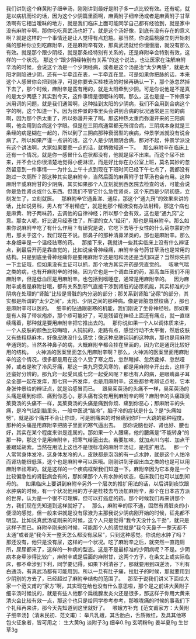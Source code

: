 我们讲到这个麻黄附子细辛汤，刚刚讲到最好是附子多一点比较有效。还有呢，就是以病机而论的话，因为这个少阴篇里面啊，麻黄附子细辛汤或者是麻黄附子甘草汤啊有它相当暧昧的地方，就是我们临床上面可能同学自己都有经验到，就是家中没有麻附辛啊，那你吃吃真武汤也好了。就是这个汤好像，到底有没有存在的意义啊？就是这样的一个事情还是让人觉得有点尬尴。那当然，你说扁桃腺立刻开始刺痛的那种你立刻吃麻附辛，还是麻附辛有效，那真武汤就给你慢慢磨，就没有那么有效。就是那个跟少阴经，就是那条经特别有关系的，还是麻附辛会特别有效，这样的一个状况。
那这个“跟少阴经特别有关系”的这个说法，也让医家在注解麻附辛汤的时候，会说这个汤是一个少阴经病，或者是这个汤是治“太少两感”，就是太阳才刚陷进少阴，还有一半牵连在表，一半牵连在里。可是如果你把脉的话，本来这个人感冒你会把到脉浮，可是你要去买桂枝汤的时候再确认一下，那个脉忽然掉下去了，那个时候，麻附辛是蛮有用的，就是太阳牵到少阴。可是你说他是不是真的是太少两感？其实到今天，这件事情是很暧昧的啊。那么，这也是提一下仲景学派用词的问题，就是我们通常啊，这种挂到太阳的少阴病，我们不会用到合病这个字的啊，这个知道一下。因为张仲景的书里头会讲到合病的状况通常是三阳的病啊，因为那个热太重了，所以弥漫开来了啊。那这种热太重而弥漫开来的三阳病啊，他会用到合病这个字眼。但是在三阴病通常都无所谓合病，三阴病本身就是三条经的病是糊在一起的，所以到了三阴病那种衰弱型的疾病，仲景学派就没有说合病了。所以如果严谨一点讲的话，这个人是少阴厥阴合病，那对不起，仲景学派没有这个讲法啊，大家如果要乖一点的话，就稍微知道一下。
 
那么麻附辛在临床上还有一个情况，就是你一感冒什么症状都没有，他就是尿不出来。而这个尿不出来，并不会让你很清楚地觉得小便淋涩，而是好比你在办公室上班，莫名其妙的忽然留意到一件事情——为什么上午十点到现在下班时间已经下午七点了，我都没有跑过一次厕所？那这种其实是麻附辛，当然后面的麻黄附子甘草汤也会有用。这种麻附辛或麻附甘的少阴病，其实如果那个人立刻就到西医院去检查的话，可能会说你是急性肾炎或什么东西。但我们不管它什么急性肾炎，这个东西是少阴初感，立刻发生了，立刻就医。
 
那麻附辛它通鼻涕、通尿，那这个“通九窍”的效果来讲的话，比如说男科，男人有“不射精症”，就是他那个精液没有办法射精，那这个病也是麻黄、附子两味药，去调他的自律神经；所以那个会有效，这也是“通九窍”之意。那女人呢，好比说月经塞住了，所谓的女人“经闭”，那也是用麻附辛。那么如果你说麻附辛吃了有什么作用？有研究是说，它吃下去等于女性的什么荷尔蒙的作用，那关于这个，我们现在不说。那鼻子的那种清鼻涕类的，那也是麻附辛。那么本身细辛是一个温经祛寒的药。
 
那接下来，我就讲一些其实临床上没有什么辨证点，到最后开药是靠直觉的，比如说坐骨神经痛，麻附辛合芍药甘草汤也是常用的结构。只是到底坐骨神经痛你是要用麻附辛还是阳和汤还是当归四逆？当然你先抓一下主证哦，但如果没有主证可以抓，那个地方其实开药是凭直觉的。
 
咳嗽气喘之类的病，也有开麻附辛的时候。因为它也是一个调血压的药，那高血压我们不用麻附辛，但是低血压是用麻附辛。也包括到嗜睡症，通常是用麻附辛的。
 
因为麻附辛或者是麻附甘哦，都有关系到邪气直接干涉到肾脏的泌尿机能，其实标准的少阴病在处理的“肾脏”比较是肾脏的内分泌的部分；那关系到肾脏“泌尿”的部分，其实都是所谓的“太少之间”，太阳、少阴之间的那种病。像是肾脏忽然绞痛了，那也是麻附辛可以医的。
 
细辛的钻通跟驱寒的机能，我们刚说了坐骨神经啦。那如果是有人得了带状疱疹，那个疹可能好了，可是残留在神经上面还有痛点，就一直继续痛着，那种就是要用麻附辛把它推出去的。
 
那你说如果一个人以调体质来讲，一个人皮肤的颜色比较晦暗，人钝钝的，走路有点，感觉行动不太平衡，然后皮肤又有些粗糙麻木，好像皮肤没什么感觉；像这种皮肤钝钝的这种病，那也是用麻附辛通窍的。当然各种鼻子的病，大概麻附辛都会挂在里面的，因为它是通窍比较好用的结构。
 
火神派的医案里面怎么用麻附辛啊？那么，火神派的医案里面用麻附辛的这个情况，很多都是用在这个人受了寒之后，忽然瞎掉、忽然聋掉、忽然哑掉，或者是吹了冷风牙痛，那这一类九窍受风寒的，都是用麻附辛开出去，这样子还蛮好分辨的。那九窍一起受风或七窍一起受风呢？那也有人的病，是眼睛鼻子耳朵全部一起在发痒，那七窍一齐发痒，也是用麻附辛。这些都参考辨证点啦，它本身张仲景给的辨证点，就是治感冒而已。
 
跟吴茱萸汤的头痛不一样，吴茱萸汤的头痛是痛到你烦、痛到你恶心，那头痛有没有用到麻附辛的啊？麻附辛的头痛跟吴茱萸汤的头痛不一样，吴茱萸汤的头痛是痛到你烦、痛到你恶心；那麻附辛的头痛，是冷气钻到脑里头，一般中医说“脑冷”，脑子冷的症状是什么？是“头痛如劈”，就是那个痛并不会让你烦，可是剧痛来的时候痛到你吓一大跳的那种程度。那种的头痛是用麻附辛把脑子里面的寒气逼出去。
 
那你说脑也好、肾也好、腰也好，其实在某个程度来讲是连属的。那如果一个人腰痛，他的腰痛是“不能转身”的那一种，那这个是用麻附辛，把寒气给逼出去。若要加味，就加点川乌啦、加点干姜跟延胡索。当然在用法上这也不是很标准的麻附辛汤证，是推扩用法。
 
那一个人常常身体发冷，这身体发冷的人，皮肤都是泡泡的有一点水肿，就是这个人怕冷而肾功能很低落，这个也是麻附辛可以医哦。刚刚讲到牙龈出血之类的也是可以用麻附辛祛寒的。就是这样的一个疾病框架我们知道一下。麻附辛因为它本身是一个比较偏急性的肾脏病会有的，那如果那个人有水肿的状态，临床我们也可以加到知母的。
 
如果临床上要讲到麻附辛另外一个层次的推扩用法的话，以后讲到痰饮跟水肿病的时候，有一个状况他用的方子是桂枝去芍汤加麻附辛，那个在日本古方派的世界，认为是一个很不可理解，但可以打癌症的药。那个时候我们再来讲那个方，我们现在先知道到这样就好了。
 
那么，麻附辛的尿不通，固然有肾脏炎的小便涩的感觉，但一般来讲就是没有尿液为主那我说少阴病刚开始的时候，征兆都不明显。比如说真武汤证刚来的时候，这个人只是觉得“我今天没什么干劲”，就只是这样子而已。麻附辛刚来的时候，可能那个人的感觉就是“我今天鼻子一整天都不太通”或者是“我今天一整天怎么都没有尿尿”，只到这种感觉。你说他水肿了吗？那还没有，他只是没有尿，这样的一个状况。吃了麻附辛之后，就突然一直跑厕所，尿尿都来了，这样的一种病的型态。这是不是最标准的少阴病呢？不是。少阴病本身牵涉得比较广，麻附辛或是后面的麻附甘，这两个方子，在条文上或实际临床，都不牵涉到下利，同学要记得。如果下利清谷了，那就要用到四逆汤，下利有白通汤，有真武汤都有可能用到。所以一旦有肚子痛，拉肚子的时候，那就要用到少阴别的方去了，已经超过了麻附辛结构的范围了。
 
那至于说我们讲义下面给大家一个范文甫的“家方”啊，其实现在给也没有什么意思啦，那个是之前讲大黄附子细辛汤时候说的，就是有些人他那个扁桃腺发炎火还是很多，那这样子你用大黄来清火会比较有效一点，那这个也只是给同学参考参考，那喉咙痛的时候的事我们下个礼拜再来讲，那今天先知道到这里就好了。
 
喉蛾方补充【范文甫家方：大黄附子细辛汤】（清末民初．范文甫）：
举凡乳蛾，其舌胎白，舌质微红，及具其他寒包火征象者，皆可用之：
生大黄9g  淡附子3g  细辛0.9g  玄明粉9g  姜半夏9g  生甘草3g
